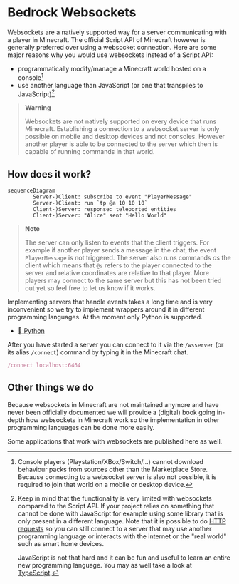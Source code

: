 # Bedrock Websockets

Websockets are a natively supported way for a server communicating with a player in
Minecraft. The official Script API of Minecraft however is generally preferred over
using a websocket connection. Here are some major reasons why you would use websockets
instead of a Script API:

- programmatically modify/manage a Minecraft world hosted on a console[^1]
- use another language than JavaScript (or one that transpiles to JavaScript)[^2]

[^1]: Console players (Playstation/XBox/Switch/...) cannot download behaviour
      packs from sources other than the Marketplace Store. Because connecting
      to a websocket server is also not possible, it is required to join that
      world on a mobile or desktop device.

[^2]: Keep in mind that the functionality is very limited with websockets compared
      to the Script API. If your project relies on something that cannot be done
      with JavaScript for example using some library that is only present in a
      different language. Note that it is possible to do
      [HTTP requests](https://learn.microsoft.com/en-us/minecraft/creator/scriptapi/minecraft/server-net/httpclient)
      so you can still connect to a server that may use another programming language
      or interacts with the internet or the "real world" such as smart home devices.

      JavaScript is not that hard and it can be fun and useful to learn an entire new
      programming language. You may as well take a look at [TypeScript](https://www.typescriptlang.org).

> **Warning**
>
> Websockets are not natively supported on every device that runs Minecraft. Establishing
> a connection to a websocket server is only possible on mobile and desktop devices and
> not consoles. However another player is able to be connected to the server which then
> is capable of running commands in that world.

## How does it work?

```mermaid
sequenceDiagram
        Server-)Client: subscribe to event "PlayerMessage"
        Server-)Client: run `tp @a 10 10 10`
        Client-)Server: response: teleported entities
        Client-)Server: "Alice" sent "Hello World"
```

> **Note**
>
> The server can only listen to events that the client triggers. For example if another
> player sends a message in the chat, the event `PlayerMessage` is not triggered. The
> server also runs commands *as* the client which means that `@s` refers to the player
> connected to the server and relative coordinates are relative to that player. More
> players may connect to the same server but this has not been tried out yet so feel
> free to let us know if it works.

Implementing servers that handle events takes a long time and is very inconvenient so
we try to implement wrappers around it in different programming languages. At the moment
only Python is supported.

- [🐍 Python](https://github.com/bedrock-ws/bedrockpy)

After you have started a server you can connect to it via the `/wsserver` (or its alias
`/connect`) command by typing it in the Minecraft chat.

```ruby
/connect localhost:6464
```


## Other things we do

Because websockets in Minecraft are not maintained anymore and have never been officially
documented we will provide a (digital) book going in-depth how websockets in Minecraft
work so the implementation in other programming languages can be done more easily.

Some applications that work with websockets are published here as well.
